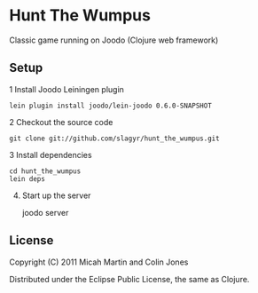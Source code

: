 # Hunt The Wumpus

Classic game running on Joodo (Clojure web framework)

## Setup

1 Install Joodo Leiningen plugin

    lein plugin install joodo/lein-joodo 0.6.0-SNAPSHOT

2 Checkout the source code

    git clone git://github.com/slagyr/hunt_the_wumpus.git

3 Install dependencies

    cd hunt_the_wumpus
    lein deps

4. Start up the server

    joodo server

## License

Copyright (C) 2011 Micah Martin and Colin Jones

Distributed under the Eclipse Public License, the same as Clojure.
